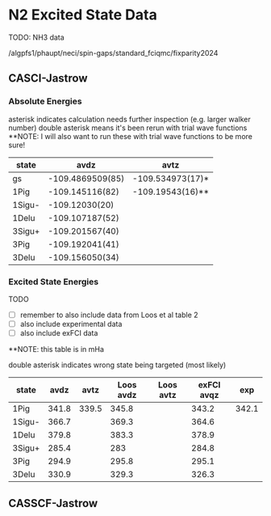 # N2 Excited State Data

TODO: NH3 data

/algpfs1/phaupt/neci/spin-gaps/standard_fciqmc/fixparity2024

## CASCI-Jastrow
### Absolute Energies

asterisk indicates calculation needs further inspection (e.g. larger walker number)
double asterisk means it's been rerun with trial wave functions
**NOTE: I will also want to run these with trial wave functions to be more sure!

| state  | avdz             | avtz             |
| ------ | ---------------- | ---------------- |
| gs     | -109.4869509(85) | -109.534973(17)* |
| 1Pig   | -109.145116(82)  | -109.19543(16)** |
| 1Sigu- | -109.12030(20)   |                  |
| 1Delu  | -109.107187(52)  |                  |
| 3Sigu+ | -109.201567(40)  |                  |
| 3Pig   | -109.192041(41)  |                  |
| 3Delu  | -109.156050(34)  |                  |

### Excited State Energies

TODO
- [ ] remember to also include data from Loos et al table 2
- [ ] also include experimental data
- [ ] also include exFCI data

**NOTE: this table is in mHa

double asterisk indicates wrong state being targeted (most likely)

| state  | avdz  | avtz  | Loos avdz | Loos avtz | exFCI avqz | exp   |
| ------ | ----- | ----- | --------- | --------- | ---------- | ----- |
| 1Pig   | 341.8 | 339.5 | 345.8     |           | 343.2      | 342.1 |
| 1Sigu- | 366.7 |       | 369.3     |           | 364.6      |       |
| 1Delu  | 379.8 |       | 383.3     |           | 378.9      |       |
| 3Sigu+ | 285.4 |       | 283       |           | 284.8      |       |
| 3Pig   | 294.9 |       | 295.8     |           | 295.1      |       |
| 3Delu  | 330.9 |       | 329.3     |           | 326.3      |       |

## CASSCF-Jastrow
